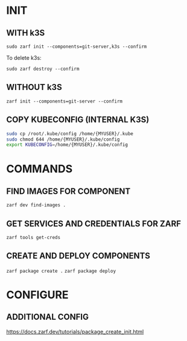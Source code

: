 # INIT

## WITH k3S

`sudo zarf init --components=git-server,k3s --confirm`

To delete k3s: 

`sudo zarf destroy --confirm`

## WITHOUT k3S

`zarf init --components=git-server --confirm`

## COPY KUBECONFIG (INTERNAL K3S)

```sh
sudo cp /root/.kube/config /home/{MYUSER}/.kube
sudo chmod 644 /home/{MYUSER}/.kube/config
export KUBECONFIG=/home/{MYUSER}/.kube/config
```

# COMMANDS

## FIND IMAGES FOR COMPONENT

`zarf dev find-images .`

## GET SERVICES AND CREDENTIALS FOR ZARF

`zarf tools get-creds`

## CREATE AND DEPLOY COMPONENTS

`zarf package create .`
`zarf package deploy`


# CONFIGURE


## ADDITIONAL CONFIG

https://docs.zarf.dev/tutorials/package_create_init.html
